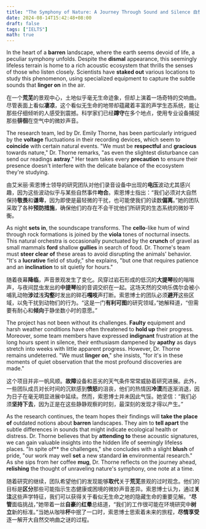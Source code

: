 ```yaml
---
title: "The Symphony of Nature: A Journey Through Sound and Silence 自然的交响曲：声与静的旅程"
date: 2024-08-14T15:42:48+08:00
draft: false
tags: ["IELTS"]
math: true
---
```


In the heart of a **barren** landscape, where the earth seems devoid of life, a peculiar symphony unfolds. Despite the **dismal** appearance, this seemingly lifeless terrain is home to a rich acoustic  ecosystem that thrills the senses of those who listen closely.  Scientists have **staked out** various locations to study this phenomenon, using specialized equipment to capture the subtle sounds that **linger on** in the air.

在一个**荒芜**的景观中心，土地似乎毫无生命迹象，但却上演着一场奇特的交响曲。尽管表面上看似**凄凉**，这个看似无生命的地带却蕴藏着丰富的声学生态系统，能让那些仔细倾听的人感受到震撼。科学家们已经**蹲守**在多个地点，使用专业设备捕捉那些**徘徊**在空气中的微妙声音。

The research team, led by Dr. Emily Thorne, has been particularly intrigued by the **voltage** fluctuations in their recording devices, which seem to **coincide** with certain natural events. "We must be **respectful** and **gracious** towards nature," Dr. Thorne remarks, "as even the slightest disturbance can send our readings **astray**." Her team takes every **precaution** to ensure their presence doesn't interfere with the delicate balance of the ecosystem they're studying.

由艾米丽·索恩博士领导的研究团队对他们录音设备中出现的**电压**波动尤其感兴趣，因为这些波动似乎与某些自然事件**吻合**。索恩博士指出：“我们必须对大自然保持**敬畏**和**谦卑**，因为即使是最轻微的干扰，也可能使我们的读数**偏离**。”她的团队采取了各种**预防措施**，确保他们的存在不会干扰他们所研究的生态系统的微妙平衡。

As night **sets in**, the soundscape transforms. The **cello**-like hum of wind through rock formations is joined by the **viola** tones of nocturnal insects. This natural orchestra is occasionally punctuated by the **crunch** of gravel as small mammals **ford** shallow **gullies** in search of food. Dr. Thorne's team must **steer clear of** these areas to avoid disrupting the animals' behavior. "It's a **lucrative** field of study," she explains, "but one that requires patience and an **inclination** to sit quietly for hours."

随着夜幕**降临**，声音景观发生了变化。风穿过岩石形成的低沉的**大提琴**般的嗡嗡声，与夜间昆虫发出的**中提琴**般的音调交织在一起。这场天然的交响乐偶尔会被小哺乳动物**涉过**浅**沟壑**时发出的碎石**嘎吱**声打断。索恩博士的团队必须**避开**这些区域，以免干扰到动物们的行为。“这是一门**有利可图**的研究领域，”她解释道，“但需要有耐心和**倾向**于静坐数小时的意愿。”

The project has not been without its challenges. **Faulty** equipment and harsh weather conditions have often threatened to **hold up** their progress. Moreover, some team members have expressed **indignant** frustration at the long hours spent in silence, their enthusiasm dampened by **apathy** as days stretch into weeks with little apparent progress. However, Dr. Thorne remains undeterred. "We must **linger on**," she insists, "for it's in these moments of quiet observation that the most profound discoveries are made."

这个项目并非一帆风顺。**故障**设备和恶劣的天气条件常常威胁着研究进展。此外，一些团队成员对长时间的沉默感到**愤怒**的沮丧，他们的热情因**冷漠**而逐渐消退，因为日子在毫无明显进展中延续。然而，索恩博士并未因此气馁。她坚信：“我们必须**坚持下去**，因为正是在这些静静观察的时刻，最深刻的发现才得以产生。”

As the research continues, the team hopes their findings will **take the place of** outdated notions about **barren** landscapes. They aim to **tell apart** the subtle differences in sounds that might indicate ecological health or distress. Dr. Thorne believes that by **attending to** these acoustic signatures, we can gain valuable insights into the  hidden life of seemingly lifeless places. "In spite of** the  challenges," she concludes with a slight **blush** of pride, "our work may well **set** a new standard **in** environmental research." As she sips from her coffee **mug**, Dr. Thorne reflects on the journey ahead, **relishing** the thought of unraveling nature's symphony, one note at a time.

随着研究的继续，团队希望他们的发现能够**取代**关于**荒芜**景观的过时观念。他们的目标是**区分**那些可能指示生态健康或困境的微妙声音差异。索恩博士认为，通过**关注**这些声学特征，我们可以获得关于看似无生命之地的隐藏生命的重要见解。“**尽管**面临挑战，”她带着一丝**自豪**的**红晕**总结道，“我们的工作很可能在环境研究中**树立**新的标准。”当她从咖啡**杯**中抿了一口时，索恩博士思索着未来的旅程，**尽情享受**逐一解开大自然交响曲之谜的过程。
